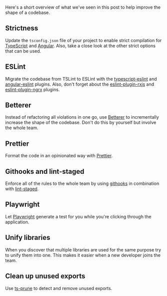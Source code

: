 Here's a short overview of what we've seen in this post to help improve the shape of a codebase.

## Strictness

Update the `tsconfig.json` file of your project to enable strict compilation for [TypeScript](https://www.typescriptlang.org/tsconfig/strict.html) and [Angular](https://angular.io/guide/angular-compiler-options). Also, take a close look at the other strict options that can be used.

## ESLint

Migrate the codebase from TSLint to ESLint with the [typescript-eslint](https://github.com/typescript-eslint/typescript-eslint) and [angular-eslint](https://github.com/angular-eslint/angular-eslint) plugins. Also, don't forget about the [eslint-plugin-rxjs](https://github.com/cartant/eslint-plugin-rxjs) and [eslint-plugin-ngrx](https://github.com/timdeschryver/eslint-plugin-ngrx) plugins.

## Betterer

Instead of refactoring all violations in one go, use [Betterer](https://phenomnomnominal.github.io/betterer/) to incrementally increase the shape of the codebase. Don't do this by yourself but involve the whole team.

## Prettier

Format the code in an opinionated way with [Prettier](https://prettier.io/).

## Githooks and lint-staged

Enforce all of the rules to the whole team by using [githooks](https://git-scm.com/docs/githooks) in combination with [lint-staged](https://github.com/okonet/lint-staged).

## Playwright

Let [Playwright](https://playwright.dev/) generate a test for you while you're clicking through the application.

## Unify libraries

When you discover that multiple libraries are used for the same purpose try to unify them into one.
This makes it easier when a new developer joins the team.

## Clean up unused exports

Use [ts-prune](https://github.com/nadeesha/ts-prune) to detect and remove unused exports.
